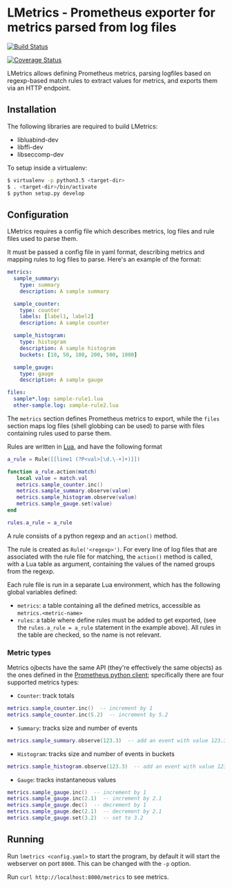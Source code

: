 # LMetrics - Prometheus exporter for metrics parsed from log files

[![Build Status](https://travis-ci.org/albertodonato/lmetrics.svg?branch=master)](https://travis-ci.org/albertodonato/lmetrics)

[![Coverage Status](https://codecov.io/gh/albertodonato/lmetrics/branch/master/graph/badge.svg)](https://codecov.io/gh/albertodonato/lmetrics)


LMetrics allows defining Prometheus metrics, parsing logfiles based on
regexp-based match rules to extract values for metrics, and exports them via an
HTTP endpoint.


## Installation

The following libraries are required to build LMetrics:

* libluabind-dev
* libffi-dev
* libseccomp-dev

To setup inside a virtualenv:

```bash
$ virtualenv -p python3.5 <target-dir>
$ . <target-dir>/bin/activate
$ python setup.py develop
```

## Configuration

LMetrics requires a config file which describes metrics, log files and rule
files used to parse them.

It must be passed a config file in yaml format, describing metrics and mapping
rules to log files to parse. Here's an example of the format:

```yaml
metrics:
  sample_summary:
    type: summary
    description: A sample summary

  sample_counter:
    type: counter
    labels: [label1, label2]
    description: A sample counter

  sample_histogram:
    type: histogram
    description: A sample histogram
    buckets: [10, 50, 100, 200, 500, 1000]

  sample_gauge:
    type: gauge
    description: A sample gauge

files:
  sample*.log: sample-rule1.lua
  other-sample.log: sample-rule2.lua
```

The `metrics` section defines Prometheus metrics to export, while the `files`
section maps log files (shell globbing can be used) to parse with files
containing rules used to parse them.

Rules are written in [Lua](https://www.lua.org/), and have the following format

```lua
a_rule = Rule([[line1 (?P<val>[\d.\-+]+)]])

function a_rule.action(match)
   local value = match.val
   metrics.sample_counter.inc()
   metrics.sample_summary.observe(value)
   metrics.sample_histogram.observe(value)
   metrics.sample_gauge.set(value)
end

rules.a_rule = a_rule
```

A rule consists of a python regexp and an `action()` method.

The rule is created as `Rule('<regexp>')`. For every line of log files that are
associated with the rule file for matching, the `action()` method is called,
with a Lua table as argument, containing the values of the named groups from
the regexp.

Each rule file is run in a separate Lua environment, which has the following
global variables defined:

- `metrics`: a table containing all the defined metrics, accessible as
  `metrics.<metric-name>`
- `rules`: a table where define rules must be added to get exported, (see the
  `rules.a_rule = a_rule` statement in the example above). All rules in the
  table are checked, so the name is not relevant.
  

### Metric types

Metrics ojbects have the same API (they're effectively the same objects) as the
ones defined in
the [Prometheus python client](https://github.com/prometheus/client_python);
specifically there are four supported metrics types:

- `Counter`: track totals

```lua
metrics.sample_counter.inc()  -- increment by 1
metrics.sample_counter.inc(5.2)  -- increment by 5.2
```

- `Summary`: tracks size and number of events

```lua
metrics.sample_summary.observe(123.3)  -- add an event with value 123.3
```

- `Histogram`: tracks size and number of events in buckets

```lua
metrics.sample_histogram.observe(123.3)  -- add an event with value 123.3
```

- `Gauge`: tracks instantaneous values

```lua
metrics.sample_gauge.inc()  -- increment by 1
metrics.sample_gauge.inc(2.1)  -- increment by 2.1
metrics.sample_gauge.dec()  -- decrement by 1
metrics.sample_gauge.dec(2.1)  -- decrement by 2.1
metrics.sample_gauge.set(3.2)  -- set to 3.2
```

## Running

Run `lmetrics <config.yaml>` to start the program, by default it will start the
webserver on port `8000`. This can be changed with the `-p` option.

Run `curl http://localhost:8000/metrics` to see metrics.
